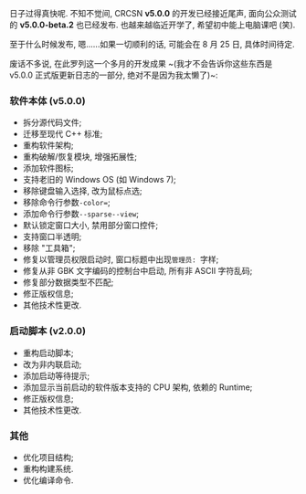 日子过得真快呢. 不知不觉间, CRCSN **v5.0.0** 的开发已经接近尾声, 面向公众测试的 **v5.0.0-beta.2** 也已经发布. 也越来越临近开学了, 希望初中能上电脑课吧 (笑).

至于什么时候发布, 嗯......如果一切顺利的话, 可能会在 8 月 25 日, 具体时间待定.

废话不多说, 在此罗列这一个多月的开发成果 ~(我才不会告诉你这些东西是 v5.0.0 正式版更新日志的一部分, 绝对不是因为我太懒了)~:

### 软件本体 (v5.0.0)

- 拆分源代码文件;
- 迁移至现代 C++ 标准;
- 重构软件架构;
- 重构破解/恢复模块, 增强拓展性;
- 添加软件图标;
- 支持老旧的 Windows OS (如 Windows 7);
- 移除键盘输入选择, 改为鼠标点选;
- 移除命令行参数`-color=`;
- 添加命令行参数`--sparse--view`;
- 默认锁定窗口大小, 禁用部分窗口控件;
- 支持窗口半透明;
- 移除 "工具箱";
- 修复以管理员权限启动时, 窗口标题中出现`管理员: `字样;
- 修复从非 GBK 文字编码的控制台中启动, 所有非 ASCII 字符乱码;
- 修复部分数据类型不匹配;
- 修正版权信息;
- 其他技术性更改.

### 启动脚本 (v2.0.0)

- 重构启动脚本;
- 改为非内联启动;
- 添加启动等待提示;
- 添加显示当前启动的软件版本支持的 CPU 架构, 依赖的 Runtime;
- 修正版权信息;
- 其他技术性更改.

### 其他

- 优化项目结构;
- 重构构建系统.
- 优化编译命令.
